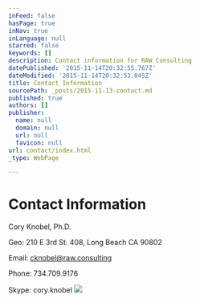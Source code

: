 ```yaml
---
inFeed: false
hasPage: true
inNav: true
inLanguage: null
starred: false
keywords: []
description: Contact information for RAW Consulting
datePublished: '2015-11-14T20:32:55.767Z'
dateModified: '2015-11-14T20:32:53.045Z'
title: Contact Information
sourcePath: _posts/2015-11-13-contact.md
published: true
authors: []
publisher:
  name: null
  domain: null
  url: null
  favicon: null
url: contact/index.html
_type: WebPage

---
```

# Contact Information

Cory Knobel, Ph.D. 

Geo:        210 E 3rd St. 408, Long Beach CA 90802

Email:    cknobel@raw.consulting

Phone:   734.709.9176

Skype: cory.knobel
![](https://the-grid-user-content.s3-us-west-2.amazonaws.com/472892f3-72f2-4591-8903-57042f07da8d.jpg)